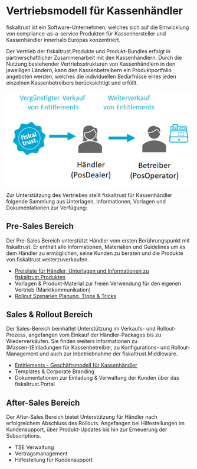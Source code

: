 # Vertriebsmodell für Kassenhändler

fiskaltrust ist ein Software-Unternehmen, welches sich auf die Entwicklung von compliance-as-a-service Produkten für Kassenhersteller und Kassenhändler innerhalb Europas konzentriert.

Der Vertrieb der fiskaltrust.Produkte und Produkt-Bundles erfolgt in partnerschaftlicher Zusammenarbeit mit den Kassenhändlern. Durch die Nutzung bestehender Vertriebsstrukturen von Kassenhändlern in den jeweiligen Ländern, kann den Kassenbetreibern ein Produktportfolio angeboten werden, welches die individuellen Bedürfnisse eines jeden einzelnen Kassenbetreibers berücksichtigt und erfüllt.

![distributsionsmodell](media/distributsionsmodell.png)



Zur Unterstützung des Vertriebes stellt fiskaltrust für Kassenhändler folgende Sammlung aus Unterlagen, Informationen, Vorlagen und Dokumentationen zur Verfügung:

## Pre-Sales Bereich

Der Pre-Sales Bereich unterstützt Händler vom ersten Berührungspunkt mit fiskaltrust. Er enthält alle Informationen, Materialien und Guidelines um es dem Händler zu ermöglichen, seine Kunden zu beraten und die Produkte von fiskaltrust weiterzuverkaufen.

- [Preisliste für Händler, Unterlagen und Informationen zu fiskaltrust.Produkten](02-pre-sales/haendler-preisliste.md) 
- Vorlagen & Produkt-Material zur freien Verwendung für den eigenen Vertrieb (Marktkommunikation) 
- [Rollout Szenarien Planung, Tipps & Tricks](03-sales/rollout-scenarios.md)

## Sales & Rollout Bereich

Der Sales-Bereich beinhaltet Unterstützung im Verkaufs- und Rollout-Prozess, angefangen vom Einkauf der Händler-Packages bis zu Wiederverkäufen. Sie finden weiters Informationen zu (Massen-)Einladungen für Kassenbetreiber, zu  Konfigurations- und Rollout-Management und auch zur Inbetriebnahme der fiskaltrust.Middleware.

- [Entitlements - Geschäftsmodell für Kassenhändler](03-sales/README.md)
- Templates & Corporate Branding
- Dokumentationen zur Einladung & Verwaltung der Kunden über das fiskaltrust.Portal

## After-Sales Bereich

Der After-Sales Bereich bietet Unterstützung für Händler nach erfolgreichem Abschluss des Rollouts. Angefangen bei Hilfestellungen im Kundensupport, über Produkt-Updates bis hin zur Erneuerung der Subscriptions. 

- TSE Verwaltung
- Vertragsmanagement
- Hilfestellung für Kundensupport
